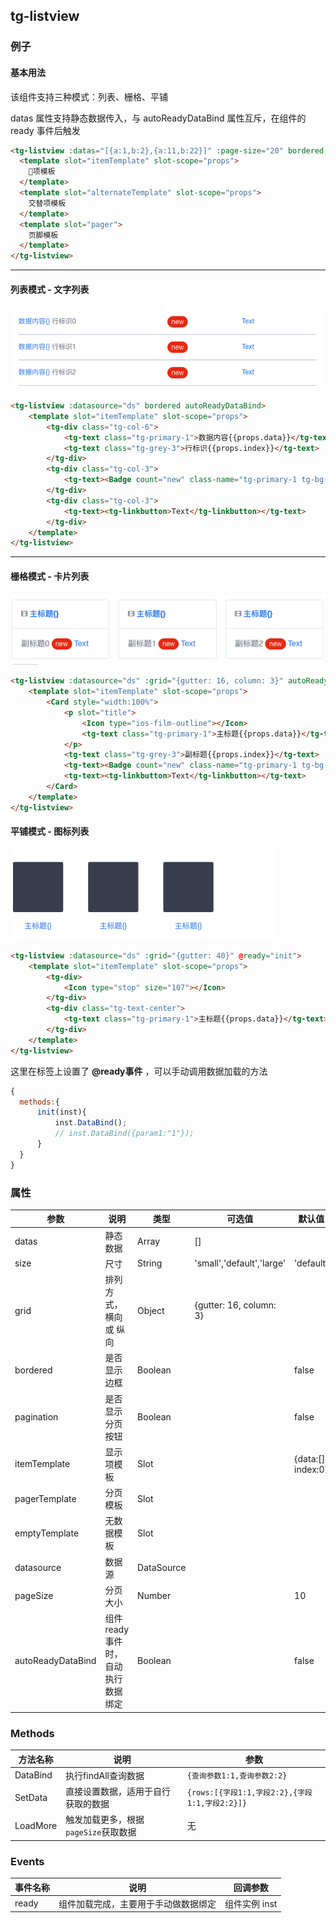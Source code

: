 ## tg-listview

### 例子

#### 基本用法

该组件支持三种模式：列表、栅格、平铺

datas 属性支持静态数据传入，与 autoReadyDataBind 属性互斥，在组件的 ready 事件后触发

```html
<tg-listview :datas="[{a:1,b:2},{a:11,b:22}]" :page-size="20" bordered pagination>
  <template slot="itemTemplate" slot-scope="props">
    项模板
  </template>
  <template slot="alternateTemplate" slot-scope="props">
    交替项模板
  </template>
  <template slot="pager">
    页脚模板
  </template>
</tg-listview>
```

---

#### 列表模式 - 文字列表

![文字列表](/static/md/listview-list.png)

```html
<tg-listview :datasource="ds" bordered autoReadyDataBind>
    <template slot="itemTemplate" slot-scope="props">
        <tg-div class="tg-col-6">
            <tg-text class="tg-primary-1">数据内容{{props.data}}</tg-text>
            <tg-text class="tg-grey-3">行标识{{props.index}}</tg-text>
        </tg-div>
        <tg-div class="tg-col-3">
            <tg-text><Badge count="new" class-name="tg-primary-1 tg-bg-white tg-br-primary-1"></Badge></tg-text>
        </tg-div>
        <tg-div class="tg-col-3">
            <tg-text><tg-linkbutton>Text</tg-linkbutton></tg-text>
        </tg-div>
    </template>
</tg-listview>
```

---

#### 栅格模式 - 卡片列表

![卡片列表](/static/md/listview-card.png)

```html
<tg-listview :datasource="ds" :grid="{gutter: 16, column: 3}" autoReadyDataBind>
    <template slot="itemTemplate" slot-scope="props">
        <Card style="width:100%">
            <p slot="title">
                <Icon type="ios-film-outline"></Icon>
                <tg-text class="tg-primary-1">主标题{{props.data}}</tg-text>
            </p>
            <tg-text class="tg-grey-3">副标题{{props.index}}</tg-text>
            <tg-text><Badge count="new" class-name="tg-primary-1 tg-bg-white tg-br-primary-1"></Badge></tg-text>
            <tg-text><tg-linkbutton>Text</tg-linkbutton></tg-text>
        </Card>
    </template>
</tg-listview>
```

#### 平铺模式 - 图标列表

![图标列表](/static/md/listview-icon.png)

```html
<tg-listview :datasource="ds" :grid="{gutter: 40}" @ready="init">
    <template slot="itemTemplate" slot-scope="props">
        <tg-div>
            <Icon type="stop" size="107"></Icon>
        </tg-div>
        <tg-div class="tg-text-center">
            <tg-text class="tg-primary-1">主标题{{props.data}}</tg-text>
        </tg-div>
    </template>
</tg-listview>
```
这里在标签上设置了 **@ready事件** ，可以手动调用数据加载的方法
```js
{
  methods:{
      init(inst){
          inst.DataBind();
          // inst.DataBind({param1:"1"});
      }
  }
}
```

### 属性
| 参数 | 说明 | 类型 | 可选值 | 默认值 |
|------|-------|---------|-------|--------|
| datas | 静态数据 | Array | [] |  |
| size | 尺寸 | String | 'small','default','large' | 'default' |
| grid | 排列方式，横向 或 纵向 | Object | {gutter: 16, column: 3} |  |
| bordered | 是否显示边框 | Boolean | | false |
| pagination | 是否显示分页按钮 | Boolean | | false |
| itemTemplate | 显示项模板 | Slot |  | {data:[], index:0} |
| pagerTemplate | 分页模板 | Slot |  |  |
| emptyTemplate | 无数据模板 | Slot |  |  |
| datasource | 数据源 | DataSource | | |
| pageSize | 分页大小 | Number |  | 10 |
| autoReadyDataBind | 组件ready事件时，自动执行数据绑定 | Boolean | | false |

### Methods
| 方法名称 | 说明 | 参数 |
|---------- |-------- |---------- |
| DataBind  | 执行findAll查询数据 | `{查询参数1:1,查询参数2:2}`  |
| SetData  | 直接设置数据，适用于自行获取的数据 | `{rows:[{字段1:1,字段2:2},{字段1:1,字段2:2}]}`  |
| LoadMore  | 触发加载更多，根据`pageSize`获取数据 | 无  |

### Events
| 事件名称 | 说明 | 回调参数 |
|---------- |-------- |---------- |
| ready  | 组件加载完成，主要用于手动做数据绑定 | 组件实例 inst  |
